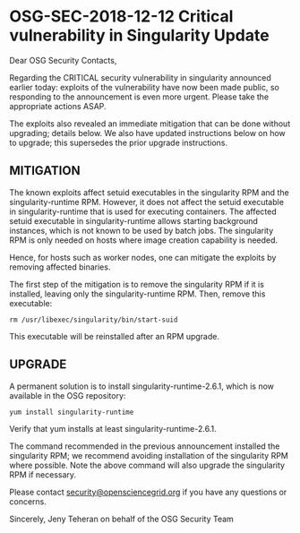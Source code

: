 # OSG-SEC-2018-12-12 Critical vulnerability in Singularity Update

Dear OSG Security Contacts,

Regarding the CRITICAL security vulnerability in singularity announced earlier today: exploits of the vulnerability have now been made public, so responding to the announcement is even more urgent.  Please take the appropriate actions ASAP.

The exploits also revealed an immediate mitigation that can be done without upgrading; details below.  We also have updated instructions below on how to upgrade; this supersedes the prior upgrade instructions.

## MITIGATION

The known exploits affect setuid executables in the singularity RPM and the singularity-runtime RPM.   However,  it does not affect the setuid executable in singularity-runtime that is used for executing containers.   The affected setuid executable in singularity-runtime allows starting background instances, which is not known to be used by batch jobs.  The singularity RPM is only needed on hosts where image creation capability is needed. 

Hence, for hosts such as worker nodes, one can mitigate the exploits by removing affected binaries.

The first step of the mitigation is to remove the singularity RPM if it is installed, leaving only the singularity-runtime RPM.  Then, remove this executable:

    rm /usr/libexec/singularity/bin/start-suid

This executable will be reinstalled after an RPM upgrade.

## UPGRADE

A permanent solution is to install singularity-runtime-2.6.1, which is now available in the OSG repository:

    yum install singularity-runtime

Verify that yum installs at least singularity-runtime-2.6.1.

The command recommended in the previous announcement installed the singularity RPM; we recommend avoiding installation of the singularity RPM where possible.  Note the above command will also upgrade the singularity RPM if necessary.

Please contact security@opensciencegrid.org if you have any questions or concerns.

Sincerely,
Jeny Teheran
on behalf of the OSG Security Team
